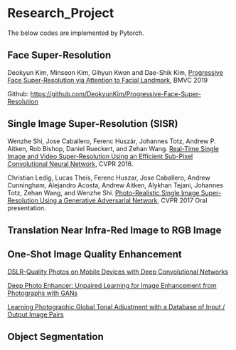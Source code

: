 # Research_Project
The below codes are implemented by Pytorch.

## Face Super-Resolution
Deokyun Kim, Minseon Kim, Gihyun Kwon and Dae-Shik Kim, [Progressive Face Super-Resolution via Attention to Facial Landmark](https://arxiv.org/abs/1908.08239), BMVC 2019

Github: https://github.com/DeokyunKim/Progressive-Face-Super-Resolution

## Single Image Super-Resolution (SISR)

Wenzhe Shi, Jose Caballero, Ferenc Huszár, Johannes Totz, Andrew P. Aitken, Rob Bishop, Daniel Rueckert, and Zehan Wang. [Real-Time Single Image and Video Super-Resolution Using an Efficient Sub-Pixel Convolutional Neural Network](https://arxiv.org/abs/1609.05158), CVPR 2016.

Christian Ledig, Lucas Theis, Ferenc Huszar, Jose Caballero, Andrew Cunningham, Alejandro Acosta, Andrew Aitken, Alykhan Tejani, Johannes Totz, Zehan Wang, and Wenzhe Shi. [Photo-Realistic Single Image Super-Resolution Using a Generative Adversarial Network](https://arxiv.org/abs/1609.04802), CVPR 2017 Oral presentation.

## Translation Near Infra-Red Image to RGB Image

## One-Shot Image Quality Enhancement

[DSLR-Quality Photos on Mobile Devices with Deep Convolutional Networks](http://www.vision.ee.ethz.ch/~timofter/publications/Ignatov-ICCV-2017.pdf)

[Deep Photo Enhancer: Unpaired Learning for Image Enhancement from Photographs with GANs](https://www.cmlab.csie.ntu.edu.tw/project/Deep-Photo-Enhancer/CVPR-2018-DPE.pdf)

[Learning Photographic Global Tonal Adjustment with a Database of Input / Output Image Pairs](https://data.csail.mit.edu/graphics/fivek/)

## Object Segmentation
